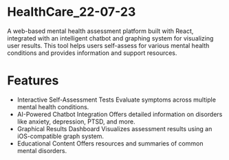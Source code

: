 # HealthCare_22-07-23
A web-based mental health assessment platform built with React, integrated with an intelligent chatbot and graphing system for visualizing user results. This tool helps users self-assess for various mental health conditions and provides information and support resources.

# Features

- Interactive Self-Assessment Tests
Evaluate symptoms across multiple mental health conditions.
- AI-Powered Chatbot Integration
Offers detailed information on disorders like anxiety, depression, PTSD, and more.
- Graphical Results Dashboard
Visualizes assessment results using an iOS-compatible graph system.
- Educational Content
Offers resources and summaries of common mental disorders.
